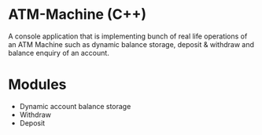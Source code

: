 # ATM-Machine (C++)

A console application that is implementing bunch of
real life operations of an ATM Machine such as dynamic balance storage, deposit & withdraw and balance enquiry of an account.



# Modules

- Dynamic account balance storage
- Withdraw
- Deposit


                
